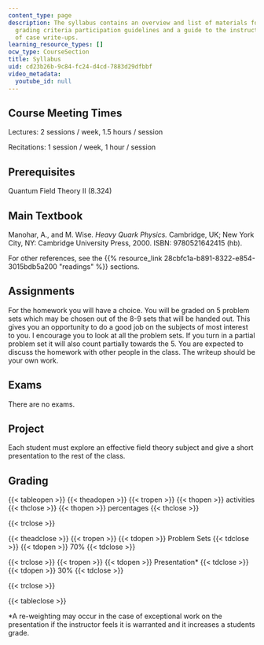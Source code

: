 ```yaml
---
content_type: page
description: The syllabus contains an overview and list of materials for the course,
  grading criteria participation guidelines and a guide to the instructor?s evaluation
  of case write-ups.
learning_resource_types: []
ocw_type: CourseSection
title: Syllabus
uid: cd23b26b-9c84-fc24-d4cd-7883d29dfbbf
video_metadata:
  youtube_id: null
---
```


Course Meeting Times
--------------------

Lectures: 2 sessions / week, 1.5 hours / session

Recitations: 1 session / week, 1 hour / session

Prerequisites
-------------

Quantum Field Theory II (8.324)

Main Textbook
-------------

Manohar, A., and M. Wise. _Heavy Quark Physics._ Cambridge, UK; New York City, NY: Cambridge University Press, 2000. ISBN: 9780521642415 (hb).

For other references, see the {{% resource_link 28cbfc1a-b891-8322-e854-3015bdb5a200 "readings" %}} sections.

Assignments
-----------

For the homework you will have a choice. You will be graded on 5 problem sets which may be chosen out of the 8-9 sets that will be handed out. This gives you an opportunity to do a good job on the subjects of most interest to you. I encourage you to look at all the problem sets. If you turn in a partial problem set it will also count partially towards the 5. You are expected to discuss the homework with other people in the class. The writeup should be your own work.

Exams
-----

There are no exams.

Project
-------

Each student must explore an effective field theory subject and give a short presentation to the rest of the class.

Grading
-------

{{< tableopen >}}
{{< theadopen >}}
{{< tropen >}}
{{< thopen >}}
activities
{{< thclose >}}
{{< thopen >}}
percentages
{{< thclose >}}

{{< trclose >}}

{{< theadclose >}}
{{< tropen >}}
{{< tdopen >}}
Problem Sets
{{< tdclose >}}
{{< tdopen >}}
70%
{{< tdclose >}}

{{< trclose >}}
{{< tropen >}}
{{< tdopen >}}
Presentation\*
{{< tdclose >}}
{{< tdopen >}}
30%
{{< tdclose >}}

{{< trclose >}}

{{< tableclose >}}

\*A re-weighting may occur in the case of exceptional work on the presentation if the instructor feels it is warranted and it increases a students grade.